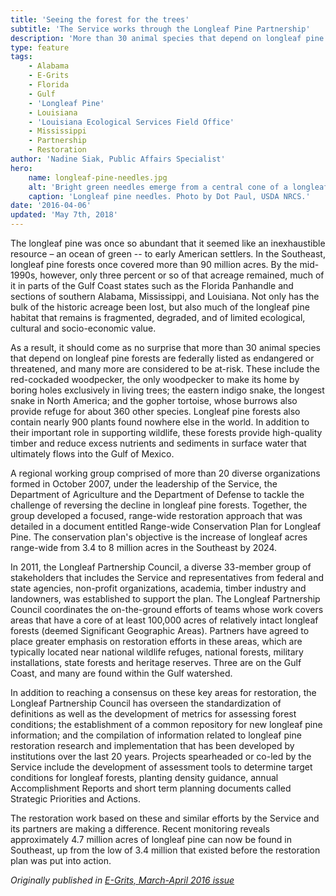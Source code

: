 ```yaml
---
title: 'Seeing the forest for the trees'
subtitle: 'The Service works through the Longleaf Pine Partnership'
description: 'More than 30 animal species that depend on longleaf pine forests are federally listed as endangered or threatened, and many more are considered to be at-risk. This is why the U.S. Fish and Wildlife Service is working with partners to restore longleaf pine across the southeastern United States.'
type: feature
tags:
    - Alabama
    - E-Grits
    - Florida
    - Gulf
    - 'Longleaf Pine'
    - Louisiana
    - 'Louisiana Ecological Services Field Office'
    - Mississippi
    - Partnership
    - Restoration
author: 'Nadine Siak, Public Affairs Specialist'
hero:
    name: longleaf-pine-needles.jpg
    alt: 'Bright green needles emerge from a central cone of a longleaf pine tree'
    caption: 'Longleaf pine needles. Photo by Dot Paul, USDA NRCS.'
date: '2016-04-06'
updated: 'May 7th, 2018'
---
```


The longleaf pine was once so abundant that it seemed like an inexhaustible resource – an ocean of green -- to early American settlers. In the Southeast, longleaf pine forests once covered more than 90 million acres. By the mid-1990s, however, only three percent or so of that acreage remained, much of it in parts of the Gulf Coast states such as the Florida Panhandle and sections of southern Alabama, Mississippi, and Louisiana. Not only has the bulk of the historic acreage been lost, but also much of the longleaf pine habitat that remains is fragmented, degraded, and of limited ecological, cultural and socio-economic value.

As a result, it should come as no surprise that more than 30 animal species that depend on longleaf pine forests are federally listed as endangered or threatened, and many more are considered to be at-risk. These include the red-cockaded woodpecker, the only woodpecker to make its home by boring holes exclusively in living trees; the eastern indigo snake, the longest snake in North America; and the gopher tortoise, whose burrows also provide refuge for about 360 other species. Longleaf pine forests also contain nearly 900 plants found nowhere else in the world. In addition to their important role in supporting wildlife, these forests provide high-quality timber and reduce excess nutrients and sediments in surface water that ultimately flows into the Gulf of Mexico.

A regional working group comprised of more than 20 diverse organizations formed in October 2007, under the leadership of the Service, the Department of Agriculture and the Department of Defense to tackle the challenge of reversing the decline in longleaf pine forests. Together, the group developed a focused, range-wide restoration approach that was detailed in a document entitled Range-wide Conservation Plan for Longleaf Pine. The conservation plan's objective is the increase of longleaf acres range-wide from 3.4 to 8 million acres in the Southeast by 2024.

In 2011, the Longleaf Partnership Council, a diverse 33-member group of stakeholders that includes the Service and representatives from federal and state agencies, non-profit organizations, academia, timber industry and landowners, was established to support the plan. The Longleaf Partnership Council coordinates the on-the-ground efforts of teams whose work covers areas that have a core of at least 100,000 acres of relatively intact longleaf forests (deemed Significant Geographic Areas). Partners have agreed to place greater emphasis on restoration efforts in these areas, which are typically located near national wildlife refuges, national forests, military installations, state forests and heritage reserves. Three are on the Gulf Coast, and many are found within the Gulf watershed.

In addition to reaching a consensus on these key areas for restoration, the Longleaf Partnership Council has overseen the standardization of definitions as well as the development of metrics for assessing forest conditions; the establishment of a common repository for new longleaf pine information; and the compilation of information related to longleaf pine restoration research and implementation that has been developed by institutions over the last 20 years. Projects spearheaded or co-led by the Service include the development of assessment tools to determine target conditions for longleaf forests, planting density guidance, annual Accomplishment Reports and short term planning documents called Strategic Priorities and Actions.

The restoration work based on these and similar efforts by the Service and its partners are making a difference. Recent monitoring reveals approximately 4.7 million acres of longleaf pine can now be found in Southeast, up from the low of 3.4 million that existed before the restoration plan was put into action.

_Originally published in [E-Grits, March-April 2016 issue](https://issuu.com/usfwssoutheast/docs/egrits-marapr2016)_
